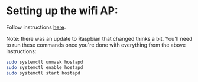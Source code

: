 # Setting up the wifi AP:

Follow instructions [here](http://www.raspberryconnect.com/network/item/333-raspberry-pi-hotspot-access-point-dhcpcd-method).

Note: there was an update to Raspbian that changed thinks a bit. You'll need to run these commands once you're done with everything from the above instructions:

```bash
sudo systemctl unmask hostapd
sudo systemctl enable hostapd
sudo systemctl start hostapd
```
